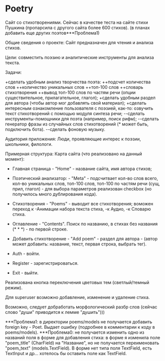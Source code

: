 # Poetry

Сайт со стихотворениями.
Cейчас в качестве теста на сайте стихи Пушкина (пропарсила с другого сайта более 600 стихов).
(в планах добавить еще других поэтов***Проблема1)


Общие сведения о проекте: Сайт предназначен для чтения и анализа стихов.

Цели: совместить поэзию и аналитические инструменты для анализа текста.

Задачи:

+сделать удобным анализ творчества поэта:
++подсчет количества слов
++количество уникальных слов
++топ-100 слов
++словарь стихотворения
++вывод топ-100 слов по частям речи (опции существительное, прилагательное, глагол);
+сделать удобным раздел для автора (чтобы автор мог добавлять свой материал);
+сделать интересным ознакомление пользователя с поэзией, как-то: озвучить текст стихотворений с помощью модуля синтеза речи;
--сделать инструменты-помощники для поэта (например, поиск рифм);
--сделать генератор фразы из случайных слов стихотворений (* может быть, подключить бота).
--сделать фоновую  музыку.

Аудитория приложения: Люди, проявляющие интерес к поэзии, школьники, филологи.

Примерная структура: Карта сайта (что реализовано на данный момент):

- Главная страница - "Home" - название сайта, имя автора стихов;
- Поэтический анализатор: - "Meta" - подсчитвает кол-во слов всего, кол-во уникальных слов, топ-100 слов, топ-100 по частям речи (сущ, прил, глагол) - для выбора параметров реализован checkbox (но получилось много дублирования кода).

- Стихотворения - "Poems" - выводит все стихотворения; воможен переход к 
-Анимации набора текста стиха, 
-к Аудио, 
-к Словарю стиха.
- Оглавление - "Contents". Поиск по названию, в стихах без названия (* * *) - по первой строке.
- Добавить стихотворение - "Add poem" - раздел для автора - (автор может добавить: название, текст, первая строка, выбрать тег).
- Auth - войти.
- Register - зарегистрироваться.
- Exit - выйти.

Реализована кнопка переключения цветовых тем (светлый/темный режим).

Для superuser возможно добавление, изменение и удаление стиха.

Возможно, следует добработать морфологический разбр слов (сейчас слово "души" приводится к лемме "душить")))

***Проблема1: в директории poems/models не получается добавить foreign key - Poet. Выдает ошибку (подробнее в комментарии к коду в poems/models).
***Проблема0: не получается изменить одно из названий поля в форме для добавления стиха:
в форме я изменила поле "poem_title" (CharField) на "Название",
но не получается переименовать "poem_text" (models.TextField).
В форме нет типа поля TextField, есть TextInput и др... хотелось бы оставить поле как TextField.
